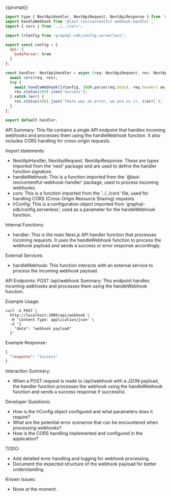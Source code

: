 {{prompt}}
```javascript
import type { NextApiHandler, NextApiRequest, NextApiResponse } from 'next';
import handleWebhook from '@last-rev/contentful-webhook-handler';
import { cors } from '../../cors';

import lrConfig from 'graphql-sdk/config.serverless';

export const config = {
  api: {
    bodyParser: true
  }
};

const handler: NextApiHandler = async (req: NextApiRequest, res: NextApiResponse) => {
  await cors(req, res);
  try {
    await handleWebhook(lrConfig, JSON.parse(req.body), req.headers as Record<string, string>);
    res.status(200).json('Success');
  } catch (err) {
    res.status(400).json(`There was an error, we are on it. ${err}`);
  }
};

export default handler;
```

API Summary:
This file contains a single API endpoint that handles incoming webhooks and processes them using the handleWebhook function. It also includes CORS handling for cross-origin requests.

Import statements:
- NextApiHandler, NextApiRequest, NextApiResponse: These are types imported from the 'next' package and are used to define the handler function signature.
- handleWebhook: This is a function imported from the '@last-rev/contentful-webhook-handler' package, used to process incoming webhooks.
- cors: This is a function imported from the '../../cors' file, used for handling CORS (Cross-Origin Resource Sharing) requests.
- lrConfig: This is a configuration object imported from 'graphql-sdk/config.serverless', used as a parameter for the handleWebhook function.

Internal Functions:
- handler: This is the main Next.js API handler function that processes incoming requests. It uses the handleWebhook function to process the webhook payload and sends a success or error response accordingly.

External Services:
- handleWebhook: This function interacts with an external service to process the incoming webhook payload.

API Endpoints:
POST /api/webhook
Summary: This endpoint handles incoming webhooks and processes them using the handleWebhook function.

Example Usage:
```
curl -X POST \
  http://localhost:3000/api/webhook \
  -H 'Content-Type: application/json' \
  -d '{
    "data": "webhook payload"
  }'
```

Example Response:
```json
{
  "response": "Success"
}
```

Interaction Summary:
- When a POST request is made to /api/webhook with a JSON payload, the handler function processes the webhook using the handleWebhook function and sends a success response if successful.

Developer Questions:
- How is the lrConfig object configured and what parameters does it require?
- What are the potential error scenarios that can be encountered when processing webhooks?
- How is the CORS handling implemented and configured in the application?

TODO:
- Add detailed error handling and logging for webhook processing.
- Document the expected structure of the webhook payload for better understanding.

Known Issues:
- None at the moment.
```